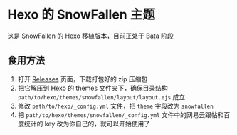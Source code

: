 # Hexo 的 SnowFallen 主题
这是 SnowFallen 的 Hexo 移植版本，目前正处于 Bata 阶段

## 食用方法
1. 打开 [Releases](https://github.com/MoeYi/hexo-theme-SnowFallen/releases) 页面，下载打包好的 zip 压缩包
2. 把它解压到 Hexo 的 themes 文件夹下，确保目录结构 `path/to/hexo/themes/snowfallen/layout/layout.ejs` 成立
2. 修改 `path/to/hexo/_config.yml` 文件，把 `theme` 字段改为 `snowfallen`
2. 把 `path/to/hexo/themes/snowfallen/_config.yml` 文件中的网易云跟帖和百度统计的 key 改为你自己的，就可以开始使用了
